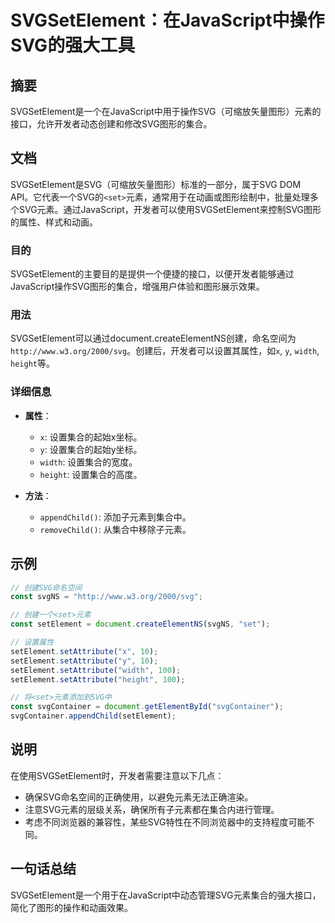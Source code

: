 <!--
Meta Description: # SVGSetElement：在JavaScript中操作SVG的强大工具 ## 摘要 SVGSetElement是一个在JavaScript中用于操作SVG（可缩放矢量图形）元素的接口，允许开发者动态创建和修改SVG图形的集合。 ## 文档 SVGSetElement是SVG（可缩放矢量图形）标...
Meta Keywords: setelement, set, setattribute, width, height
-->

# SVGSetElement：在JavaScript中操作SVG的强大工具

## 摘要
SVGSetElement是一个在JavaScript中用于操作SVG（可缩放矢量图形）元素的接口，允许开发者动态创建和修改SVG图形的集合。

## 文档
SVGSetElement是SVG（可缩放矢量图形）标准的一部分，属于SVG DOM API。它代表一个SVG的`<set>`元素，通常用于在动画或图形绘制中，批量处理多个SVG元素。通过JavaScript，开发者可以使用SVGSetElement来控制SVG图形的属性、样式和动画。

### 目的
SVGSetElement的主要目的是提供一个便捷的接口，以便开发者能够通过JavaScript操作SVG图形的集合，增强用户体验和图形展示效果。

### 用法
SVGSetElement可以通过document.createElementNS创建，命名空间为`http://www.w3.org/2000/svg`。创建后，开发者可以设置其属性，如`x`, `y`, `width`, `height`等。

### 详细信息
- **属性**：
  - `x`: 设置集合的起始x坐标。
  - `y`: 设置集合的起始y坐标。
  - `width`: 设置集合的宽度。
  - `height`: 设置集合的高度。

- **方法**：
  - `appendChild()`: 添加子元素到集合中。
  - `removeChild()`: 从集合中移除子元素。

## 示例
```javascript
// 创建SVG命名空间
const svgNS = "http://www.w3.org/2000/svg";

// 创建一个<set>元素
const setElement = document.createElementNS(svgNS, "set");

// 设置属性
setElement.setAttribute("x", 10);
setElement.setAttribute("y", 10);
setElement.setAttribute("width", 100);
setElement.setAttribute("height", 100);

// 将<set>元素添加到SVG中
const svgContainer = document.getElementById("svgContainer");
svgContainer.appendChild(setElement);
```

## 说明
在使用SVGSetElement时，开发者需要注意以下几点：
- 确保SVG命名空间的正确使用，以避免元素无法正确渲染。
- 注意SVG元素的层级关系，确保所有子元素都在集合内进行管理。
- 考虑不同浏览器的兼容性，某些SVG特性在不同浏览器中的支持程度可能不同。

## 一句话总结
SVGSetElement是一个用于在JavaScript中动态管理SVG元素集合的强大接口，简化了图形的操作和动画效果。